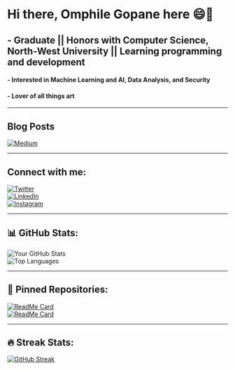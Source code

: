 # Hi there, Omphile Gopane here 😄👋  
## - Graduate || Honors with Computer Science, North-West University || Learning programming and development  
#### - Interested in Machine Learning and AI, Data Analysis, and Security  
#### - Lover of all things art  

---

## Blog Posts  
[![Medium](https://img.shields.io/badge/-Medium-black?style=flat-square&logo=medium)](https://medium.com/@omphilegopane913)  

---

## Connect with me:  
[![Twitter](https://img.shields.io/badge/-Twitter-blue?style=flat-square&logo=twitter)](https://twitter.com/@___Grreeyy___)  
[![LinkedIn](https://img.shields.io/badge/-LinkedIn-blue?style=flat-square&logo=linkedin)](https://www.linkedin.com/in/omphilegopane/)  
[![Instagram](https://img.shields.io/badge/-Instagram-purple?style=flat-square&logo=instagram)](https://www.instagram.com/___grreeyy___/)  

---

## 📊 GitHub Stats:  
![Your GitHub Stats](https://github-readme-stats.vercel.app/api?username=OmphileGopane&show_icons=true&theme=radical)  
![Top Languages](https://github-readme-stats.vercel.app/api/top-langs/?username=OmphileGopane&layout=compact&theme=radical)  

---

## 🚀 Pinned Repositories:  
[![ReadMe Card](https://github-readme-stats.vercel.app/api/pin/?username=OmphileGopane&repo=Apple-Inc.-Stock-Price-Prediction&theme=radical)](https://github.com/OmphileGopane/Apple-Inc.-Stock-Price-Prediction)  
[![ReadMe Card](https://github-readme-stats.vercel.app/api/pin/?username=OmphileGopane&repo=country-population-analysis&theme=radical)](https://github.com/OmphileGopane/country-population-analysis)  

---

## 🔥 Streak Stats:  
[![GitHub Streak](https://streak-stats.demolab.com/?user=OmphileGopane&theme=radical)](https://git.io/streak-stats)
